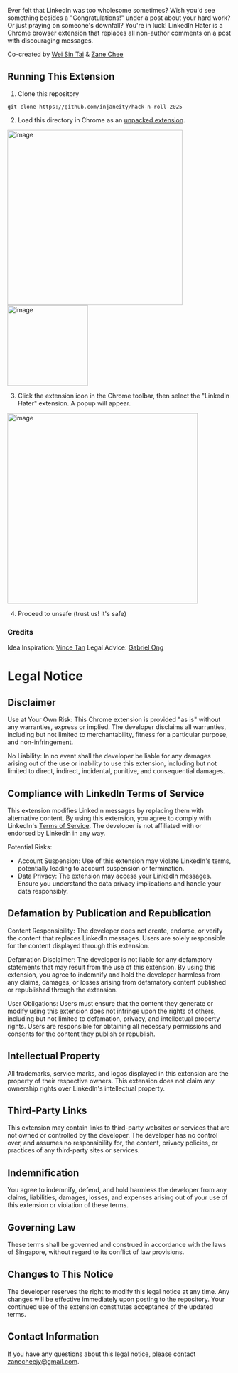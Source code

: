 Ever felt that LinkedIn was too wholesome sometimes? Wish you'd see something besides a "Congratulations!" under a post about your hard work? Or just praying on someone's downfall? You're in luck! LinkedIn Hater is a Chrome browser extension that replaces all non-author comments on a post with discouraging messages.

Co-created by [Wei Sin Tai](github.com/weisintai) & [Zane Chee](github.com/injaneity)

## Running This Extension

1. Clone this repository

`git clone https://github.com/injaneity/hack-n-roll-2025`

2. Load this directory in Chrome as an [unpacked extension](https://developer.chrome.com/docs/extensions/mv3/getstarted/development-basics/#load-unpacked).

<img width="394" alt="image" src="https://github.com/user-attachments/assets/682dda87-0360-4c05-a2f7-82e6bfd704a3" />

<img width="181" alt="image" src="https://github.com/user-attachments/assets/a9b5961c-2e8a-4afd-94ca-dc42750ac2cf" />

3. Click the extension icon in the Chrome toolbar, then select the "LinkedIn Hater" extension. A popup will appear.
<img width="428" alt="image" src="https://github.com/user-attachments/assets/81c51187-697c-43eb-b031-dda3630769b6" />

4. Proceed to unsafe (trust us! it's safe)

### Credits

Idea Inspiration: [Vince Tan](github.com/vincetyy)
Legal Advice: [Gabriel Ong](github.com/gongahkia)

# Legal Notice

## Disclaimer

Use at Your Own Risk: This Chrome extension is provided "as is" without any warranties, express or implied. The developer disclaims all warranties, including but not limited to merchantability, fitness for a particular purpose, and non-infringement.

No Liability: In no event shall the developer be liable for any damages arising out of the use or inability to use this extension, including but not limited to direct, indirect, incidental, punitive, and consequential damages.

## Compliance with LinkedIn Terms of Service

This extension modifies LinkedIn messages by replacing them with alternative content. By using this extension, you agree to comply with LinkedIn's [Terms of Service](https://www.linkedin.com/legal/user-agreement). The developer is not affiliated with or endorsed by LinkedIn in any way.

Potential Risks:

- Account Suspension: Use of this extension may violate LinkedIn's terms, potentially leading to account suspension or termination.
- Data Privacy: The extension may access your LinkedIn messages. Ensure you understand the data privacy implications and handle your data responsibly.

## Defamation by Publication and Republication

Content Responsibility: The developer does not create, endorse, or verify the content that replaces LinkedIn messages. Users are solely responsible for the content displayed through this extension.

Defamation Disclaimer: The developer is not liable for any defamatory statements that may result from the use of this extension. By using this extension, you agree to indemnify and hold the developer harmless from any claims, damages, or losses arising from defamatory content published or republished through the extension.

User Obligations: Users must ensure that the content they generate or modify using this extension does not infringe upon the rights of others, including but not limited to defamation, privacy, and intellectual property rights. Users are responsible for obtaining all necessary permissions and consents for the content they publish or republish.

## Intellectual Property

All trademarks, service marks, and logos displayed in this extension are the property of their respective owners. This extension does not claim any ownership rights over LinkedIn's intellectual property.

## Third-Party Links

This extension may contain links to third-party websites or services that are not owned or controlled by the developer. The developer has no control over, and assumes no responsibility for, the content, privacy policies, or practices of any third-party sites or services.

## Indemnification

You agree to indemnify, defend, and hold harmless the developer from any claims, liabilities, damages, losses, and expenses arising out of your use of this extension or violation of these terms.

## Governing Law

These terms shall be governed and construed in accordance with the laws of Singapore, without regard to its conflict of law provisions.

## Changes to This Notice

The developer reserves the right to modify this legal notice at any time. Any changes will be effective immediately upon posting to the repository. Your continued use of the extension constitutes acceptance of the updated terms.

## Contact Information

If you have any questions about this legal notice, please contact zanecheejy@gmail.com.
